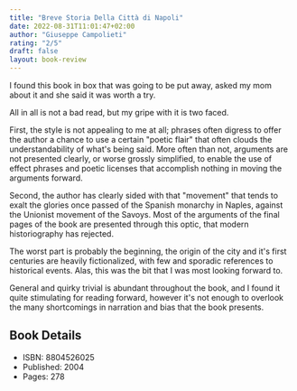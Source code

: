 ```yaml
---
title: "Breve Storia Della Città di Napoli"
date: 2022-08-31T11:01:47+02:00
author: "Giuseppe Campolieti"
rating: "2/5"
draft: false
layout: book-review
---
```


I found this book in box that was going to be put away, asked my mom about it
and she said it was worth a try.

All in all is not a bad read, but my gripe with it is two faced.

First, the style is not appealing to me at all; phrases often digress to offer
the author a chance to use a certain "poetic flair" that often clouds the
understandability of what's being said. More often than not, arguments are not
presented clearly, or worse grossly simplified, to enable the use of effect
phrases and poetic licenses that accomplish nothing in moving the arguments
forward.

Second, the author has clearly sided with that "movement" that tends to exalt
the glories once passed of the Spanish monarchy in Naples, against the Unionist
movement of the Savoys. Most of the arguments of the final pages of the book are
presented through this optic, that modern historiography has rejected.

The worst part is probably the beginning, the origin of the city and it's first
centuries are heavily fictionalized, with few and sporadic references to
historical events. Alas, this was the bit that I was most looking forward to.

General and quirky trivial is abundant throughout the book, and I found it quite
stimulating for reading forward, however it's not enough to overlook the many
shortcomings in narration and bias that the book presents.

## Book Details

- ISBN: 8804526025
- Published: 2004
- Pages: 278
